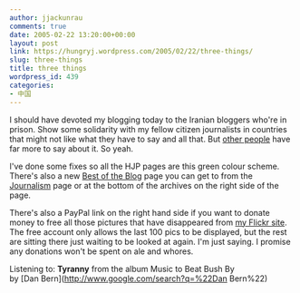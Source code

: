 ```yaml
---
author: jjackunrau
comments: true
date: 2005-02-22 13:20:00+00:00
layout: post
link: https://hungryj.wordpress.com/2005/02/22/three-things/
slug: three-things
title: three things
wordpress_id: 439
categories:
- 中国
---
```


I should have devoted my blogging today to the Iranian bloggers who're in prison.  Show some solidarity with my fellow citizen journalists in countries that might not like what they have to say and all that.  But [other people](http://alternet.org/mediaculture/21316/) have far more to say about it.  So yeah.  
  
I've done some fixes so all the HJP pages are this green colour scheme.  There's also a new [Best of the Blog](http://www.djs5.com/hjp/botb.html) page you can get to from the [Journalism](http://www.djs5.com/hjp/journalism.html) page or at the bottom of the archives on the right side of the page.  
  
There's also a PayPal link on the right hand side if you want to donate money to free all those pictures that have disappeared from [my Flickr site](http://www.flickr.com/photos/hungry_j/).  The free account only allows the last 100 pics to be displayed, but the rest are sitting there just waiting to be looked at again.  I'm just saying.  I promise any donations won't be spent on ale and whores.  
  
Listening to: **Tyranny** from the album Music to Beat Bush By   
by [Dan Bern](http://www.google.com/search?q=%22Dan Bern%22)
